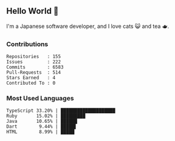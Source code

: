 ## Hello World 👋

I'm a Japanese software developer, and I love cats 😺 and tea 🫖.

### Contributions

    Repositories   : 155
    Issues         : 222
    Commits        : 6583
    Pull-Requests  : 514
    Stars Earned   : 4
    Contributed To : 0

### Most Used Languages

    TypeScript 33.20% | ████████████████████
    Ruby       15.02% | █████████
    Java       10.65% | ██████
    Dart        9.44% | █████▌
    HTML        8.99% | █████

